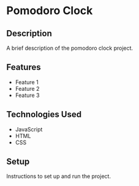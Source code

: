 # Pomodoro Clock

## Description

A brief description of the pomodoro clock project.

## Features

- Feature 1
- Feature 2
- Feature 3

## Technologies Used

- JavaScript
- HTML
- CSS

## Setup

Instructions to set up and run the project.

